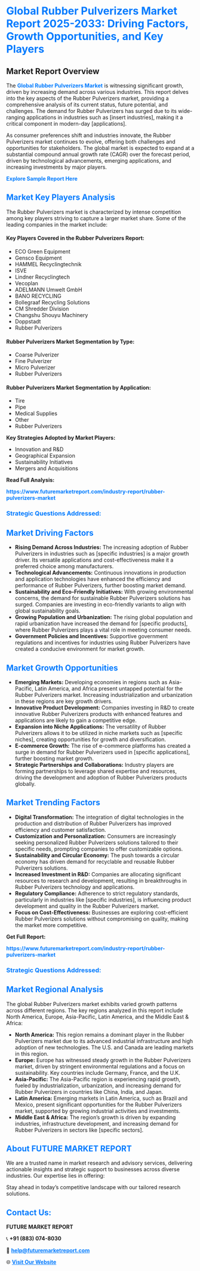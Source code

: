 <h1 style="color: #007BFF;">Global Rubber Pulverizers Market Report 2025-2033: Driving Factors, Growth Opportunities, and Key Players</h1>

<section id="overview">
<h2>Market Report Overview</h2>
<p>The <a href="https://www.futuremarketreport.com/industry-report/rubber-pulverizers-market" style="color: #007BFF; text-decoration: none;"><strong>Global Rubber Pulverizers Market</strong></a> is witnessing significant growth, driven by increasing demand across various industries. This report delves into the key aspects of the Rubber Pulverizers market, providing a comprehensive analysis of its current status, future potential, and challenges. The demand for Rubber Pulverizers has surged due to its wide-ranging applications in industries such as [insert industries], making it a critical component in modern-day [applications].</p>
<p>As consumer preferences shift and industries innovate, the Rubber Pulverizers market continues to evolve, offering both challenges and opportunities for stakeholders. The global market is expected to expand at a substantial compound annual growth rate (CAGR) over the forecast period, driven by technological advancements, emerging applications, and increasing investments by major players.</p>
</section>

<section id="overview">
<p><a href="https://www.futuremarketreport.com/request-sample/reportId=99711" style="color: #007BFF; text-decoration: none;"><strong>Explore Sample Report Here</strong></a></p>
</section>

<section id="key-players">
<h2 style="color: #007BFF;">Market Key Players Analysis</h2>
<p>The Rubber Pulverizers market is characterized by intense competition among key players striving to capture a larger market share. Some of the leading companies in the market include:</p>
<h4>Key Players Covered in the Rubber Pulverizers Report:</h4>
<ul><li>ECO Green Equipment</li><li>Gensco Equipment</li><li>HAMMEL Recyclingtechnik</li><li>ISVE</li><li>Lindner Recyclingtech</li><li>Vecoplan</li><li>ADELMANN Umwelt GmbH</li><li>BANO RECYCLING</li><li>Bollegraaf Recycling Solutions</li><li>CM Shredder Division</li><li>Changshu Shouyu Machinery</li><li>Doppstadt</li><li>Rubber Pulverizers</li></ul>
<h4>Rubber Pulverizers Market Segmentation by Type:</h4>
<ul><li>Coarse Pulverizer</li><li>Fine Pulverizer</li><li>Micro Pulverizer</li><li>Rubber Pulverizers</li></ul>

<h4>Rubber Pulverizers Market Segmentation by Application:</h4>
<ul><li>Tire</li><li>Pipe</li><li>Medical Supplies</li><li>Other</li><li>Rubber Pulverizers</li></ul>
<p><strong>Key Strategies Adopted by Market Players:</strong></p>
<ul>
<li>Innovation and R&D</li>
<li>Geographical Expansion</li>
<li>Sustainability Initiatives</li>
<li>Mergers and Acquisitions</li>
</ul>
</section>

<section>
<p><strong>Read Full Analysis: </strong></p><a href="https://www.futuremarketreport.com/industry-report/rubber-pulverizers-market" style="color: #007BFF; text-decoration: none;"><strong>https://www.futuremarketreport.com/industry-report/rubber-pulverizers-market</strong></a>
<h3 style="color: #007BFF;">Strategic Questions Addressed:</h3>
</section>

<section id="driving-factors">
<h2 style="color: #007BFF;">Market Driving Factors</h2>
<ul>
<li><strong>Rising Demand Across Industries:</strong> The increasing adoption of Rubber Pulverizers in industries such as [specific industries] is a major growth driver. Its versatile applications and cost-effectiveness make it a preferred choice among manufacturers.</li>
<li><strong>Technological Advancements:</strong> Continuous innovations in production and application technologies have enhanced the efficiency and performance of Rubber Pulverizers, further boosting market demand.</li>
<li><strong>Sustainability and Eco-Friendly Initiatives:</strong> With growing environmental concerns, the demand for sustainable Rubber Pulverizers solutions has surged. Companies are investing in eco-friendly variants to align with global sustainability goals.</li>
<li><strong>Growing Population and Urbanization:</strong> The rising global population and rapid urbanization have increased the demand for [specific products], where Rubber Pulverizers plays a vital role in meeting consumer needs.</li>
<li><strong>Government Policies and Incentives:</strong> Supportive government regulations and incentives for industries using Rubber Pulverizers have created a conducive environment for market growth.</li>
</ul>
</section>

<section id="growth-opportunities">
<h2 style="color: #007BFF;">Market Growth Opportunities</h2>
<ul>
<li><strong>Emerging Markets:</strong> Developing economies in regions such as Asia-Pacific, Latin America, and Africa present untapped potential for the Rubber Pulverizers market. Increasing industrialization and urbanization in these regions are key growth drivers.</li>
<li><strong>Innovative Product Development:</strong> Companies investing in R&D to create innovative Rubber Pulverizers products with enhanced features and applications are likely to gain a competitive edge.</li>
<li><strong>Expansion into Niche Applications:</strong> The versatility of Rubber Pulverizers allows it to be utilized in niche markets such as [specific niches], creating opportunities for growth and diversification.</li>
<li><strong>E-commerce Growth:</strong> The rise of e-commerce platforms has created a surge in demand for Rubber Pulverizers used in [specific applications], further boosting market growth.</li>
<li><strong>Strategic Partnerships and Collaborations:</strong> Industry players are forming partnerships to leverage shared expertise and resources, driving the development and adoption of Rubber Pulverizers products globally.</li>
</ul>
</section>

<section id="trending-factors">
<h2 style="color: #007BFF;">Market Trending Factors</h2>
<ul>
<li><strong>Digital Transformation:</strong> The integration of digital technologies in the production and distribution of Rubber Pulverizers has improved efficiency and customer satisfaction.</li>
<li><strong>Customization and Personalization:</strong> Consumers are increasingly seeking personalized Rubber Pulverizers solutions tailored to their specific needs, prompting companies to offer customizable options.</li>
<li><strong>Sustainability and Circular Economy:</strong> The push towards a circular economy has driven demand for recyclable and reusable Rubber Pulverizers solutions.</li>
<li><strong>Increased Investment in R&D:</strong> Companies are allocating significant resources to research and development, resulting in breakthroughs in Rubber Pulverizers technology and applications.</li>
<li><strong>Regulatory Compliance:</strong> Adherence to strict regulatory standards, particularly in industries like [specific industries], is influencing product development and quality in the Rubber Pulverizers market.</li>
<li><strong>Focus on Cost-Effectiveness:</strong> Businesses are exploring cost-efficient Rubber Pulverizers solutions without compromising on quality, making the market more competitive.</li>
</ul>
</section>

<section>
<p><strong>Get Full Report: </strong></p><a href="https://www.futuremarketreport.com/industry-report/rubber-pulverizers-market" style="color: #007BFF; text-decoration: none;"><strong>https://www.futuremarketreport.com/industry-report/rubber-pulverizers-market</strong></a>
<h3 style="color: #007BFF;">Strategic Questions Addressed:</h3>
</section>


<section id="regional-analysis">
<h2 style="color: #007BFF;">Market Regional Analysis</h2>
<p>The global Rubber Pulverizers market exhibits varied growth patterns across different regions. The key regions analyzed in this report include North America, Europe, Asia-Pacific, Latin America, and the Middle East & Africa:</p>
<ul>
<li><strong>North America:</strong> This region remains a dominant player in the Rubber Pulverizers market due to its advanced industrial infrastructure and high adoption of new technologies. The U.S. and Canada are leading markets in this region.</li>
<li><strong>Europe:</strong> Europe has witnessed steady growth in the Rubber Pulverizers market, driven by stringent environmental regulations and a focus on sustainability. Key countries include Germany, France, and the U.K.</li>
<li><strong>Asia-Pacific:</strong> The Asia-Pacific region is experiencing rapid growth, fueled by industrialization, urbanization, and increasing demand for Rubber Pulverizers in countries like China, India, and Japan.</li>
<li><strong>Latin America:</strong> Emerging markets in Latin America, such as Brazil and Mexico, present significant opportunities for the Rubber Pulverizers market, supported by growing industrial activities and investments.</li>
<li><strong>Middle East & Africa:</strong> The region’s growth is driven by expanding industries, infrastructure development, and increasing demand for Rubber Pulverizers in sectors like [specific sectors].</li>
</ul>
</section>

<footer>
<h2 style="color: #007BFF;">About FUTURE MARKET REPORT</h2>
<p>We are a trusted name in market research and advisory services, delivering actionable insights and strategic support to businesses across diverse industries. Our expertise lies in offering:</p>

<p>Stay ahead in today’s competitive landscape with our tailored research solutions.</p>

<h2 style="color: #007BFF;">Contact Us:</h2>
<p><strong>FUTURE MARKET REPORT</strong></p>
<p>📞 <strong>+91 (883) 074-8030</strong></p>
<p>📧 <strong><a href="mailto:help@futuremarketreport.com" style="color: #007BFF;">help@futuremarketreport.com</a></strong></p>
<p>🌐 <strong><a href="https://www.futuremarketreport.com/" style="color: #007BFF;">Visit Our Website</a></strong></p>
</footer>